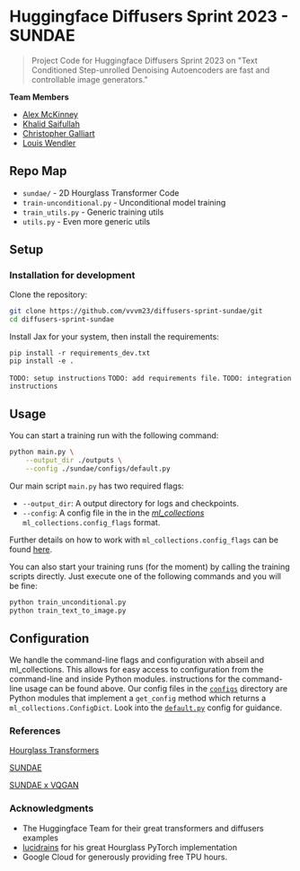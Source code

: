 # Huggingface Diffusers Sprint 2023 - SUNDAE
> Project Code for Huggingface Diffusers Sprint 2023 on "Text Conditioned Step-unrolled Denoising Autoencoders are fast and controllable image generators."

**Team Members**
- [Alex McKinney](https://github.com/vvvm23)
- [Khalid Saifullah](https://github.com/khalidsaifullaah)
- [Christopher Galliart](https://github.com/HatmanStack)
- [Louis Wendler](https://github.com/1ucky40nc3)

## Repo Map
- `sundae/` - 2D Hourglass Transformer Code 
- `train-unconditional.py` - Unconditional model training
- `train_utils.py` - Generic training utils
- `utils.py` - Even more generic utils

## Setup
### Installation for development
Clone the repository:
```bash
git clone https://github.com/vvvm23/diffusers-sprint-sundae/git
cd diffusers-sprint-sundae
```
Install Jax for your system, then install the requirements:
```
pip install -r requirements_dev.txt
pip install -e .
```

`TODO: setup instructions`
`TODO: add requirements file.`
`TODO: integration instructions`

## Usage
You can start a training run with the following command:
```bash
python main.py \
    --output_dir ./outputs \
    --config ./sundae/configs/default.py
```
Our main script `main.py` has two required flags:
- `--output_dir`: A output directory for logs and checkpoints.
- `--config`: A config file in the in the [*ml_collections*](https://github.com/google/ml_collections) `ml_collections.config_flags` format.

Further details on how to work with `ml_collections.config_flags` can be found [here](https://github.com/google/ml_collections#:~:text=config_dict_initialization.py.-,Config%20Flags,-This%20library%20adds).

You can also start your training runs (for the moment) by calling the training scripts directly.
Just execute one of the following commands and you will be fine:
```bash
python train_unconditional.py
python train_text_to_image.py
```

## Configuration
We handle the command-line flags and configuration with abseil and ml_collections.
This allows for easy access to configuration from the command-line and inside Python modules.
instructions for the command-line usage can be found above.
Our config files in the [`configs`](sundae/configs) directory are Python modules that implement
a `get_config` method which returns a `ml_collections.ConfigDict`. Look into the [`default.py`](sundae/configs/default.py) config for guidance.

### References
[Hourglass Transformers](https://arxiv.org/abs/2110.13711)

[SUNDAE](https://arxiv.org/abs/2112.06749)

[SUNDAE x VQGAN](https://arxiv.org/abs/2206.12351)


### Acknowledgments
- The Huggingface Team for their great transformers and diffusers examples
- [lucidrains](https://github.com/lucidrains) for his great Hourglass PyTorch implementation
- Google Cloud for generously providing free TPU hours.
